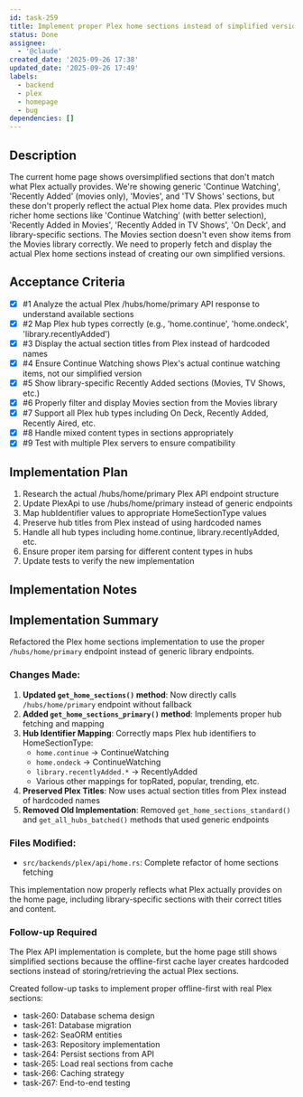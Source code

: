 ```yaml
---
id: task-259
title: Implement proper Plex home sections instead of simplified versions
status: Done
assignee:
  - '@claude'
created_date: '2025-09-26 17:38'
updated_date: '2025-09-26 17:49'
labels:
  - backend
  - plex
  - homepage
  - bug
dependencies: []
---
```


## Description

The current home page shows oversimplified sections that don't match what Plex actually provides. We're showing generic 'Continue Watching', 'Recently Added' (movies only), 'Movies', and 'TV Shows' sections, but these don't properly reflect the actual Plex home data. Plex provides much richer home sections like 'Continue Watching' (with better selection), 'Recently Added in Movies', 'Recently Added in TV Shows', 'On Deck', and library-specific sections. The Movies section doesn't even show items from the Movies library correctly. We need to properly fetch and display the actual Plex home sections instead of creating our own simplified versions.

## Acceptance Criteria
<!-- AC:BEGIN -->
- [x] #1 Analyze the actual Plex /hubs/home/primary API response to understand available sections
- [x] #2 Map Plex hub types correctly (e.g., 'home.continue', 'home.ondeck', 'library.recentlyAdded')
- [x] #3 Display the actual section titles from Plex instead of hardcoded names
- [x] #4 Ensure Continue Watching shows Plex's actual continue watching items, not our simplified version
- [x] #5 Show library-specific Recently Added sections (Movies, TV Shows, etc.)
- [x] #6 Properly filter and display Movies section from the Movies library
- [x] #7 Support all Plex hub types including On Deck, Recently Added, Recently Aired, etc.
- [x] #8 Handle mixed content types in sections appropriately
- [x] #9 Test with multiple Plex servers to ensure compatibility
<!-- AC:END -->


## Implementation Plan

1. Research the actual /hubs/home/primary Plex API endpoint structure
2. Update PlexApi to use /hubs/home/primary instead of generic endpoints
3. Map hubIdentifier values to appropriate HomeSectionType values
4. Preserve hub titles from Plex instead of using hardcoded names
5. Handle all hub types including home.continue, library.recentlyAdded, etc.
6. Ensure proper item parsing for different content types in hubs
7. Update tests to verify the new implementation


## Implementation Notes

## Implementation Summary

Refactored the Plex home sections implementation to use the proper `/hubs/home/primary` endpoint instead of generic library endpoints.

### Changes Made:

1. **Updated `get_home_sections()` method**: Now directly calls `/hubs/home/primary` endpoint without fallback
2. **Added `get_home_sections_primary()` method**: Implements proper hub fetching and mapping
3. **Hub Identifier Mapping**: Correctly maps Plex hub identifiers to HomeSectionType:
   - `home.continue` → ContinueWatching
   - `home.ondeck` → ContinueWatching  
   - `library.recentlyAdded.*` → RecentlyAdded
   - Various other mappings for topRated, popular, trending, etc.
4. **Preserved Plex Titles**: Now uses actual section titles from Plex instead of hardcoded names
5. **Removed Old Implementation**: Removed `get_home_sections_standard()` and `get_all_hubs_batched()` methods that used generic endpoints

### Files Modified:
- `src/backends/plex/api/home.rs`: Complete refactor of home sections fetching

This implementation now properly reflects what Plex actually provides on the home page, including library-specific sections with their correct titles and content.

### Follow-up Required

The Plex API implementation is complete, but the home page still shows simplified sections because the offline-first cache layer creates hardcoded sections instead of storing/retrieving the actual Plex sections.

Created follow-up tasks to implement proper offline-first with real Plex sections:
- task-260: Database schema design
- task-261: Database migration
- task-262: SeaORM entities
- task-263: Repository implementation  
- task-264: Persist sections from API
- task-265: Load real sections from cache
- task-266: Caching strategy
- task-267: End-to-end testing
